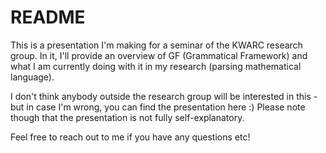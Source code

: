# README

This is a presentation I'm making for a seminar of the KWARC research group.
In it, I'll provide an overview of GF (Grammatical Framework) and what I am currently doing with it in my research (parsing mathematical language).

I don't think anybody outside the research group will be interested in this - but in case I'm wrong, you can find the presentation here :) Please note though that the presentation is not fully self-explanatory.

Feel free to reach out to me if you have any questions etc!
